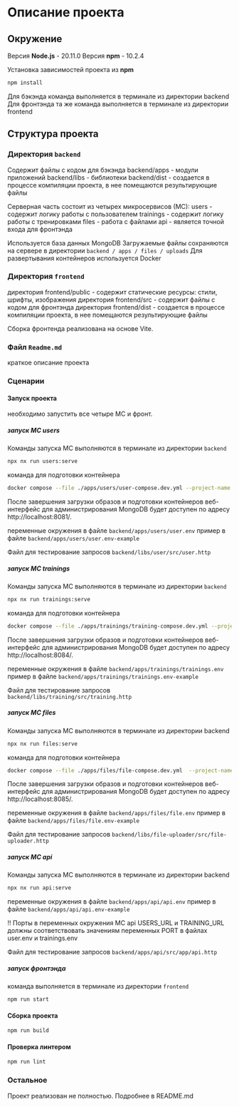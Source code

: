 # Описание проекта

## Окружение

Версия **Node.js** - 20.11.0
Версия **npm** - 10.2.4

Установка зависимостей проекта из **npm**

```bash
npm install
```

Для бэкэнда команда выполняется в терминале из директории backend
Для фронтэнда та же команда выполняется в терминале из директории frontend

## Структура проекта

### Директория `backend`

Содержит файлы с кодом для бэкэнда
backend/apps - модули приложений
backend/libs - библиотеки
backend/dist - создается в процессе компиляции проекта, в нее помещаются результирующие файлы

Серверная часть состоит из четырех микросервисов (МС):
users - содержит логику работы с пользователем
trainings - содержит логику работы с тренировками
files - работа с файлами
api - является точной входа для фронтэнда

Используется база данных MongoDB
Загружаемые файлы сохраняются на сервере в директории `backend / apps / files / uploads`
Для развертывания контейнеров используется Docker

### Директория `frontend`

директория frontend/public - содержит статические ресурсы: стили, шрифты, изображения
директория frontend/src - содержит файлы с кодом для фронтэнда
директория frontend/dist - создается в процессе компиляции проекта, в нее помещаются результирующие файлы

Сборка фронтенда реализована на основе Vite.

### Файл `Readme.md`

краткое описание проекта

### Сценарии

#### Запуск проекта

необходимо запустить все четыре МС и фронт.

##### запуск МС users

Команды запуска МС выполняются в терминале из директории `backend`

```bash
npx nx run users:serve
```

команда для подготовки контейнера

```bash
docker compose --file ./apps/users/user-compose.dev.yml --project-name "fitfriends-user" --env-file ./apps/users/user.env up -d
```

После завершения загрузки образов и подготовки контейнеров веб-интерфейс для администрирования MongoDB будет доступен по адресу http://localhost:8081/.

переменные окружения в файле `backend/apps/users/user.env`
пример в файле `backend/apps/users/user.env-example`

Файл для тестирование запросов
`backend/libs/user/src/user.http`

##### запуск МС trainings

Команды запуска МС выполняются в терминале из директории `backend`

```bash
npx nx run trainings:serve
```

команда для подготовки контейнера

```bash
docker compose --file ./apps/trainings/training-compose.dev.yml --project-name "fitfriends-trainings" --env-file ./apps/trainings/trainings.env up -d
```

После завершения загрузки образов и подготовки контейнеров веб-интерфейс для администрирования MongoDB будет доступен по адресу http://localhost:8084/.

переменные окружения в файле `backend/apps/trainings/trainings.env`
пример в файле `backend/apps/trainings/trainings.env-example`

Файл для тестирование запросов
`backend/libs/training/src/training.http`

##### запуск МС files

Команды запуска МС выполняются в терминале из директории backend

```bash
npx nx run files:serve
```

команда для подготовки контейнера

```bash
docker compose --file ./apps/files/file-compose.dev.yml  --project-name "fitfriends-file" --env-file ./apps/files/file.env up -d
```

После завершения загрузки образов и подготовки контейнеров веб-интерфейс для администрирования MongoDB будет доступен по адресу http://localhost:8085/.

переменные окружения в файле `backend/apps/files/file.env`
пример в файле `backend/apps/files/file.env-example`

Файл для тестирование запросов
`backend/libs/file-uploader/src/file-uploader.http`

##### запуск МС api

Команды запуска МС выполняются в терминале из директории backend

```bash
npx nx run api:serve
```

переменные окружения в файле `backend/apps/api/api.env`
пример в файле `backend/apps/api/api.env-example`

!! Порты в переменных окружения МС api USERS_URL и TRAINING_URL должны соответствовать значениям переменных PORT в файлах user.env и trainings.env

Файл для тестирование запросов
`backend/apps/api/src/app/api.http`

##### запуск фронтэнда

команда выполняется в терминале из директории `frontend`

```bash
npm run start
```

#### Сборка проекта

```bash
npm run build
```

#### Проверка линтером

```bash
npm run lint
```

### Остальное

Проект реализован не полностью.
Подробнее в README.md
